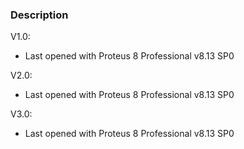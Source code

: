 ### Description

V1.0:
- Last opened with Proteus 8 Professional v8.13 SP0

V2.0:
- Last opened with Proteus 8 Professional v8.13 SP0

V3.0:
- Last opened with Proteus 8 Professional v8.13 SP0

